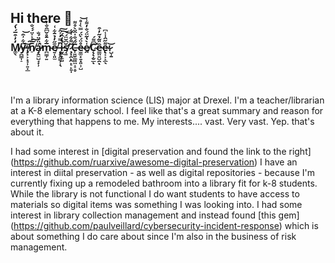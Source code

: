 ## Hi there 👋
<h3><b>

M̸͚̖̓̓͒̅́̔́y̶̪͇͎̠͆͋͗̂̕̚͝ ̸̡͓͕͙̘̹͍̣̲͝͠͠n̸̠̅̈́͗̍̈́́̐á̷̡̭̼̺̘̟̹̈́̈́̐̚̕m̴̪͇̹͍̅͋̄̊̌͆̂̐̓ẽ̸͍̜͈̫̋̓̉̄͋͑ ̶̨̥̭͇͕͎̖̅̿̓͐̂͠ḭ̶̭̞̼̺͛̒̑́̚͠s̸̛̘͈̆͆̌̈́͝ ̷̧͓̭̙̭̙̠̙͍̩̆͌͋̍͋͘C̶̩͈̮͚͖̤̝̠̥̋́̐̍̂̈̀̊͌e̴̫͚͙͍͙͈̹̺̊̈́̀̈́̿̀̍̊͝ḙ̸̍̀̔͂̈́̐̓͌̾C̴̨̨̛̦̬̲͆͌́ͅê̵͇̤͍̺̯̎͂̉̃̓͒ͅe̴̢͔͕̝̲̖͌̋̂͑̾͆̕.̷̺̹̱͝

</b></h3>
<br></br>


<p>
  I'm a library information science (LIS) major at Drexel. I'm a teacher/librarian at a K-8 elementary school. I feel like that's a great summary and reason for everything that happens to me. My interests.... vast. Very vast. Yep. that's about it.
</p>




I had some interest in [digital preservation and found the link to the right] (https://github.com/ruarxive/awesome-digital-preservation)
I have an interest in diital preservation - as well as digital repositories - because I'm currently fixing up a remodeled bathroom into a library fit for k-8 students. While the library is not functional I do want students to have access to materials so digital items was something I was looking into. 
I had some interest in library collection management and instead found [this gem] (https://github.com/paulveillard/cybersecurity-incident-response) which is about something I do care about since I'm also in the business of risk management. 

